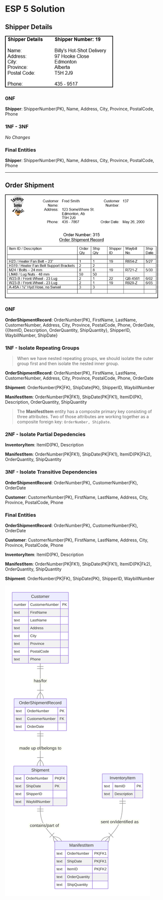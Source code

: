 # ESP 5 Solution

## Shipper Details

![Shipper Details](./Images/ESP-5-Shipper-Details-View.png)

### 0NF

**Shipper**: ShipperNumber(PK), Name, Address, City, Province, PostalCode, Phone

### 1NF - 3NF

*No Changes*

### Final Entities

**Shipper**: ShipperNumber(PK), Name, Address, City, Province, PostalCode, Phone


----

## Order Shipment

![Order Shipment](./Images/ESP-5-Order-Shipment-View.png)

### 0NF

**OrderShipmentRecord**: OrderNumber(PK), FirstName, LastName, CustomerNumber, Address, City, Province, PostalCode, Phone, OrderDate, {{ItemID, Description, OrderQuantity, ShipQuantity}, ShipperID, WaybillNumber, ShipDate}

### 1NF - Isolate Repeating Groups

> When we have nested repeating groups, we should isolate the outer group first and then isolate the nested inner group.

**OrderShipmentRecord**: OrderNumber(PK), FirstName, LastName, CustomerNumber, Address, City, Province, PostalCode, Phone, OrderDate

**Shipment**: OrderNumber(PK|FK), ShipDate(PK), ShipperID, WaybillNumber

**ManifestItem**: OrderNumber(PK|FK1), ShipDate(PK|FK1), ItemID(PK), Description, OrderQuantity, ShipQuantity

> The **ManifestItem** entity has a composite primary key consisting of three attributes. Two of those attributes are working together as a composite foreign key: `OrderNumber, ShipDate`.

### 2NF - Isolate Partial Depedencies

**InventoryItem**: ItemID(PK), Description

**ManifestItem**: OrderNumber(PK|FK1), ShipDate(PK|FK1), ItemID(PK|Fk2), OrderQuantity, ShipQuantity

### 3NF - Isolate Transitive Dependencies

**OrderShipmentRecord**: OrderNumber(PK), CustomerNumber(FK), OrderDate

**Customer**: CustomerNumber(PK), FirstName, LastName, Address, City, Province, PostalCode, Phone

### Final Entities

**OrderShipmentRecord**: OrderNumber(PK), CustomerNumber(FK), OrderDate

**Customer**: CustomerNumber(PK), FirstName, LastName, Address, City, Province, PostalCode, Phone

**InventoryItem**: ItemID(PK), Description

**ManifestItem**: OrderNumber(PK|FK1), ShipDate(PK|FK1), ItemID(PK|Fk2), OrderQuantity, ShipQuantity

**Shipment**: OrderNumber(PK|FK), ShipDate(PK), ShipperID, WaybillNumber

![diagram](./ESP-5-Final-1.svg)